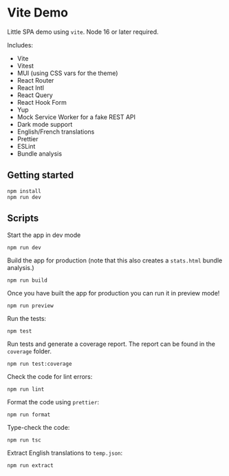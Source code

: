 # Vite Demo

Little SPA demo using `vite`. Node 16 or later required.

Includes:

- Vite
- Vitest
- MUI (using CSS vars for the theme)
- React Router
- React Intl
- React Query
- React Hook Form
- Yup
- Mock Service Worker for a fake REST API
- Dark mode support
- English/French translations
- Prettier
- ESLint
- Bundle analysis

## Getting started

```
npm install
npm run dev
```

## Scripts

Start the app in dev mode

```
npm run dev
```

Build the app for production (note that this also creates a `stats.html` bundle analysis.)

```
npm run build
```

Once you have built the app for production you can run it in preview mode!

```
npm run preview
```

Run the tests:

```
npm test
```

Run tests and generate a coverage report. The report can be found in the `coverage` folder.

```
npm run test:coverage
```

Check the code for lint errors:

```
npm run lint
```

Format the code using `prettier`:

```
npm run format
```

Type-check the code:

```
npm run tsc
```

Extract English translations to `temp.json`:

```
npm run extract
```
